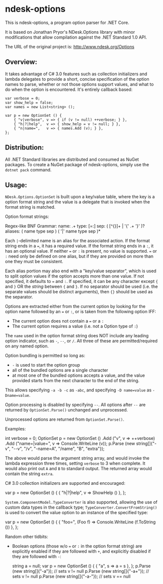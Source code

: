 ndesk-options
=============

This is ndesk-options, a program option parser for .NET Core.

It is based on Jonathan Pryor's NDesk.Options library with minor modifications
that allow compilation against the .NET Standard 1.0 API.

The URL of the original project is: http://www.ndesk.org/Options

Overview:
--------

It takes advantage of C# 3.0 features such as collection initializers and
lambda delegates to provide a short, concise specification of the option 
names to parse, whether or not those options support values, and what to do 
when the option is encountered.  It's entirely callback based:

	var verbose = 0;
	var show_help = false;
	var names = new List<string> ();

	var p = new OptionSet () {
		{ "v|verbose", v => { if (v != null) ++verbose; } },
		{ "h|?|help",  v => { show_help = v != null; } },
		{ "n|name=",   v => { names.Add (v); } },
	};

Distribution:
------------

All .NET Standard libraries are distributed and consumed as NuGet packages.
To create a NuGet package of ndesk-options, simply use the `dotnet pack`
command.

Usage:
-----

`NDesk.Options.OptionSet` is built upon a key/value table, where the
key is a option format string and the value is a delegate that is 
invoked when the format string is matched.

Option format strings:

  Regex-like BNF Grammar: 
    name: .+
    type: [=:]
    sep: ( [^{}]+ | '{' .+ '}' )?
    aliases: ( name type sep ) ( '|' name type sep )*

Each `|`-delimited name is an alias for the associated action. If the
format string ends in a `=`, it has a required value. If the format
string ends in a `:`, it has an optional value. If neither `=` or `:`
is present, no value is supported. `=` or `:` need only be defined on one
alias, but if they are provided on more than one they must be consistent.

Each alias portion may also end with a "key/value separator", which is used
to split option values if the option accepts more than one value. If not
specified, it defaults to `=` and `:`. If specified, it can be any character
except `{` and `}` OR the *string* between `{` and `}`. If no separator should
be used (i.e. the separate values should be distinct arguments), then `{}`
should be used as the separator.

Options are extracted either from the current option by looking for the option
name followed by an `=` or `:`, or is taken from the following option IFF:
 - The current option does not contain a `=` or a `:`
 - The current option requires a value (i.e. not a Option type of `:`)

The `name` used in the option format string does NOT include any leading
option indicator, such as `-`, `--`, or `/`. All three of these are
permitted/required on any named option.

Option bundling is permitted so long as:
  - `-` is used to start the option group
  - all of the bundled options are a single character
  - at most one of the bundled options accepts a value, and the value
    provided starts from the next character to the end of the string.

This allows specifying `-a -b -c` as `-abc`, and specifying `-D name=value`
as `-Dname=value`.

Option processing is disabled by specifying `--`. All options after `--`
are returned by `OptionSet.Parse()` unchanged and unprocessed.

Unprocessed options are returned from `OptionSet.Parse()`.

Examples:

  int verbose = 0;
  OptionSet p = new OptionSet ()
    .Add ("v", v => ++verbose)
    .Add ("name=|value=", v => Console.WriteLine (v));
  p.Parse (new string[]{"-v", "--v", "/v", "-name=A", "/name", "B", "extra"});

The above would parse the argument string array, and would invoke the
lambda expression three times, setting `verbose` to 3 when complete.
It would also print out `A` and `B` to standard output.
The returned array would contain the string `extra`.

C# 3.0 collection initializers are supported and encouraged:

  var p = new OptionSet () {
    { "h|?|help", v => ShowHelp () },
  };

`System.ComponentModel.TypeConverter` is also supported, allowing the use of
custom data types in the callback type; `TypeConverter.ConvertFromString()`
is used to convert the value option to an instance of the specified
type:

  var p = new OptionSet () {
    { "foo=", (Foo f) => Console.WriteLine (f.ToString ()) },
  };

Random other tidbits:

 - Boolean options (those w/o `=` or `:` in the option format string)
   are explicitly enabled if they are followed with `+`, and explicitly
   disabled if they are followed with `-`:
   
     string a = null;
     var p = new OptionSet () {
       { "a", s => a = s },
     };
     p.Parse (new string[]{"-a"});   // sets v != null
     p.Parse (new string[]{"-a+"});  // sets v != null
     p.Parse (new string[]{"-a-"});  // sets v == null

